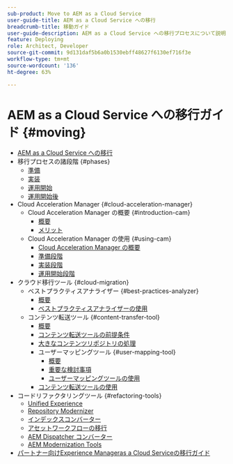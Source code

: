 ```yaml
---
sub-product: Move to AEM as a Cloud Service
user-guide-title: AEM as a Cloud Service への移行
breadcrumb-title: 移動ガイド
user-guide-description: AEM as a Cloud Service への移行プロセスについて説明します。
feature: Deploying
role: Architect, Developer
source-git-commit: 9d131daf5b6a0b1530ebff48627f6130ef716f3e
workflow-type: tm+mt
source-wordcount: '136'
ht-degree: 63%

---
```



# AEM as a Cloud Service への移行ガイド {#moving}

+ [AEM as a Cloud Service への移行](/help/move-to-cloud-service/home.md)
+ 移行プロセスの諸段階 {#phases}
   + [準備](/help/move-to-cloud-service/migration-readiness.md)
   + [実装](/help/move-to-cloud-service/migration-implementation.md)
   + [運用開始](/help/move-to-cloud-service/migration-go-live.md)
   + [運用開始後](/help/move-to-cloud-service/migration-post-go-live.md)
+ Cloud Acceleration Manager {#cloud-acceleration-manager}
   + Cloud Acceleration Manager の概要 {#introduction-cam}
      + [概要](/help/move-to-cloud-service/cloud-acceleration-manager/introduction/overview-cam.md)
      + [メリット](/help/move-to-cloud-service/cloud-acceleration-manager/introduction/benefits-cam.md)
   + Cloud Acceleration Manager の使用 {#using-cam}
      + [Cloud Acceleration Manager の概要](/help/move-to-cloud-service/cloud-acceleration-manager/using-cam/getting-started-cam.md)
      + [準備段階](/help/move-to-cloud-service/cloud-acceleration-manager/using-cam/cam-readiness-phase.md)
      + [実装段階](/help/move-to-cloud-service/cloud-acceleration-manager/using-cam/cam-implementation-phase.md)
      + [運用開始段階](/help/move-to-cloud-service/cloud-acceleration-manager/using-cam/cam-golive-phase.md)
+ クラウド移行ツール {#cloud-migration}
   + ベストプラクティスアナライザー {#best-practices-analyzer}
      + [概要](/help/move-to-cloud-service/best-practices-analyzer/overview-best-practices-analyzer.md)
      + [ベストプラクティスアナライザーの使用](/help/move-to-cloud-service/best-practices-analyzer/using-best-practices-analyzer.md)
   + コンテンツ転送ツール {#content-transfer-tool}
      + [概要](/help/move-to-cloud-service/content-transfer-tool/overview-content-transfer-tool.md)
      + [コンテンツ転送ツールの前提条件](/help/move-to-cloud-service/content-transfer-tool/prerequisites-content-transfer-tool.md)
      + [大きなコンテンツリポジトリの処理](/help/move-to-cloud-service/content-transfer-tool/handling-large-content-repositories.md)
      + ユーザーマッピングツール {#user-mapping-tool}
         + [概要](/help/move-to-cloud-service/content-transfer-tool/user-mapping-tool/overview-user-mapping-tool.md)
         + [重要な検討事項](/help/move-to-cloud-service/content-transfer-tool/user-mapping-tool/considerations-user-mapping-tool.md)
         + [ユーザーマッピングツールの使用](/help/move-to-cloud-service/content-transfer-tool/user-mapping-tool/using-user-mapping-tool.md)
      + [コンテンツ転送ツールの使用](/help/move-to-cloud-service/content-transfer-tool/using-content-transfer-tool.md)
+ コードリファクタリングツール {#refactoring-tools}
   + [Unified Experience](/help/move-to-cloud-service/unified-experience.md)
   + [Repository Modernizer](/help/move-to-cloud-service/refactoring-tools/repo-modernizer.md)
   + [インデックスコンバーター](/help/move-to-cloud-service/refactoring-tools/index-converter.md)
   + [アセットワークフローの移行](/help/move-to-cloud-service/moving-to-aem-assets/asset-workflow-migration-tool.md)
   + [AEM Dispatcher コンバーター](/help/move-to-cloud-service/refactoring-tools/dispatcher-transformation-utility-tools.md)
   + [AEM Modernization Tools](/help/move-to-cloud-service/refactoring-tools/aem-modernization-tools.md)
+ [パートナー向けExperience Manageras a Cloud Serviceの移行ガイド](/help/move-to-cloud-service/getting-started.md)
